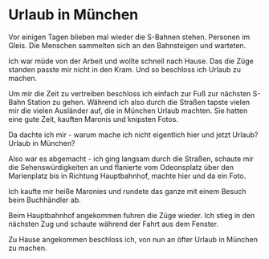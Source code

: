 # Urlaub in München

Vor einigen Tagen blieben mal wieder die S-Bahnen stehen. Personen im Gleis. Die Menschen sammelten sich an den Bahnsteigen und warteten.

Ich war müde von der Arbeit und wollte schnell nach Hause. Das die Züge standen passte mir nicht in den Kram. Und so beschloss ich Urlaub zu machen.

Um mir die Zeit zu vertreiben beschloss ich einfach zur Fuß zur nächsten S-Bahn Station zu gehen. Während ich also durch die Straßen tapste vielen mir die vielen Ausländer auf, die in München Urlaub machten. Sie hatten eine gute Zeit, kauften Maronis und knipsten Fotos.

Da dachte ich mir - warum mache ich nicht eigentlich hier und jetzt Urlaub? Urlaub in München?

Also war es abgemacht - ich ging langsam durch die Straßen, schaute mir die Sehenswürdigkeiten an und flanierte vom Odeonsplatz über den Marienplatz bis in Richtung Hauptbahnhof, machte hier und da ein Foto.

Ich kaufte mir heiße Maronies und rundete das ganze mit einem Besuch beim Buchhändler ab.

Beim Hauptbahnhof angekommen fuhren die Züge wieder. Ich stieg in den nächsten Zug und schaute während der Fahrt aus dem Fenster.

Zu Hause angekommen beschloss ich, von nun an öfter Urlaub in München zu machen.




 

